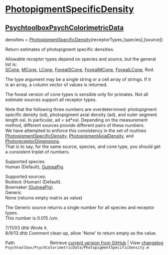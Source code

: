 # [PhotopigmentSpecificDensity](PhotopigmentSpecificDensity)
## [Psychtoolbox](Psychtoolbox)[PsychColorimetricData](PsychColorimetricData)

 densities = [PhotopigmentSpecificDensity](PhotopigmentSpecificDensity)(receptorTypes,[species],[source])  
  
 Return estimates of photopigment specific densities.  
  
 Allowable receptor types depend on species and source, but the general  
 list is:  
    [SCone](SCone), [MCone](MCone), [LCone](LCone), [FovealSCone](FovealSCone), [FovealMCone](FovealMCone), [FovealLCone](FovealLCone), Rod.  
  
 The type argument may be a single string or a cell array of strings.  If it  
 is an array, a column vector of values is returned.  
  
 The foveal version of cone types is sensible only for primates.  Not all  
 estimate sources support all receptor types.  
  
 Note that the following three numbers are overdetermined: photopigment  
 specific density (sd), photopigment axial density (ad), and outer segment  
 length osl.  In particular, ad = sd\*osl.  Depending on the measurement  
 method, different sources provide different pairs of these numbers.  
 We have attempted to enforce this consistency in the set of routines  
 [PhotopigmentSpecificDensity](PhotopigmentSpecificDensity), [PhotopigmentAxialDensity](PhotopigmentAxialDensity), and [PhotoreceptorDimensions](PhotoreceptorDimensions).  
 That is to say, for the same source, species, and cone type, you should get  
 a consistent triplet of numbers.   
  
 Supported species:  
        Human (Default), [GuineaPig](GuineaPig).  
  
 Supported sources:  
    Rodieck (Human) (Default).  
   Bowmaker [(GuineaPig)]((GuineaPig)).  
   Generic  
   None (returns empty matrix as value)  
  
 The Generic source returns a single number for all species and receptor types.  
 This number is 0.015 /um.  
  
 7/11/03  dhb  Wrote it.  
 8/9/13   dhb  Comment clean up, allow 'None' to return empty as the value.  




<div class="code_header" style="text-align:right;">
  <span style="float:left;">Path&nbsp;&nbsp;</span> <span class="counter">Retrieve <a href=
  "https://raw.github.com/Psychtoolbox-3/Psychtoolbox-3/beta/Psychtoolbox/PsychColorimetricData/PhotopigmentSpecificDensity.m">current version from GitHub</a> | View <a href=
  "https://github.com/Psychtoolbox-3/Psychtoolbox-3/commits/beta/Psychtoolbox/PsychColorimetricData/PhotopigmentSpecificDensity.m">changelog</a></span>
</div>
<div class="code">
  <code>Psychtoolbox/PsychColorimetricData/PhotopigmentSpecificDensity.m</code>
</div>

